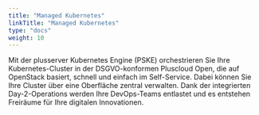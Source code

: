 ```yaml
---
title: "Managed Kubernetes"
linkTitle: "Managed Kubernetes"
type: "docs"
weight: 10
---
```


Mit der plusserver Kubernetes Engine (PSKE) orchestrieren Sie Ihre Kubernetes-Cluster in der DSGVO-konformen Pluscloud Open, die auf OpenStack basiert, schnell und einfach im Self-Service. Dabei können Sie Ihre Cluster über eine Oberfläche zentral verwalten. Dank der integrierten Day-2-Operations werden Ihre DevOps-Teams entlastet und es entstehen Freiräume für Ihre digitalen Innovationen.
